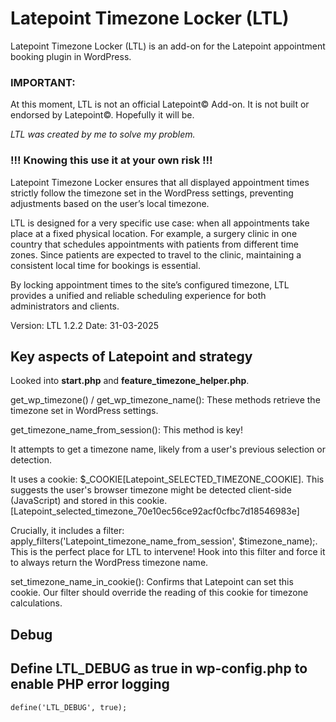 # Latepoint Timezone Locker (LTL)

Latepoint Timezone Locker (LTL) is an add-on for the Latepoint appointment booking plugin in WordPress. 

### IMPORTANT: 
At this moment, LTL is not an official Latepoint© Add-on. It is not built or endorsed by Latepoint©. 
Hopefully it will be.

  *LTL was created by me to solve my problem.*  

### **!!! Knowing this use it at your own risk !!!**

Latepoint Timezone Locker ensures that all displayed appointment times strictly follow the timezone set in the WordPress settings, preventing adjustments based on the user’s local timezone.

LTL is designed for a very specific use case: when all appointments take place at a fixed physical location. For example, a surgery clinic in one country that schedules appointments with patients from different time zones. Since patients are expected to travel to the clinic, maintaining a consistent local time for bookings is essential.

By locking appointment times to the site’s configured timezone, LTL provides a unified and reliable scheduling experience for both administrators and clients.

Version: LTL 1.2.2
Date: 31-03-2025


## Key aspects of Latepoint and strategy

Looked into **start.php** and **feature_timezone_helper.php**.

get_wp_timezone() / get_wp_timezone_name(): These methods retrieve the timezone set in WordPress settings. 

get_timezone_name_from_session(): This method is key!

It attempts to get a timezone name, likely from a user's previous selection or detection.

It uses a cookie: $_COOKIE[Latepoint_SELECTED_TIMEZONE_COOKIE]. This suggests the user's browser timezone might be detected client-side (JavaScript) and stored in this cookie. [Latepoint_selected_timezone_70e10ec56ce92acf0cfbc7d18546983e]

Crucially, it includes a filter: apply_filters('Latepoint_timezone_name_from_session', $timezone_name);. This is the perfect place for LTL to intervene! Hook into this filter and force it to always return the WordPress timezone name.

set_timezone_name_in_cookie(): Confirms that Latepoint can set this cookie. Our filter should override the reading of this cookie for timezone calculations.

## Debug
## Define LTL_DEBUG as true in wp-config.php to enable PHP error logging
```define('LTL_DEBUG', true);```